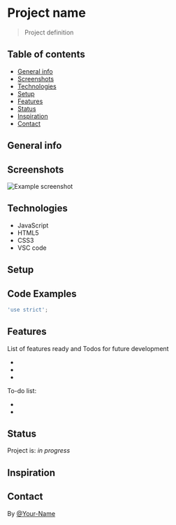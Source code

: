 # Project name

> Project definition

## Table of contents

- [General info](#general-info)
- [Screenshots](#screenshots)
- [Technologies](#technologies)
- [Setup](#setup)
- [Features](#features)
- [Status](#status)
- [Inspiration](#inspiration)
- [Contact](#contact)

## General info

## Screenshots

![Example screenshot]()

## Technologies

- JavaScript
- HTML5
- CSS3
- VSC code

## Setup

## Code Examples

```js
'use strict';
```

## Features

List of features ready and Todos for future development

-
-
-

To-do list:

-
-

## Status

Project is: _in progress_

## Inspiration

## Contact

By [@Your-Name]()